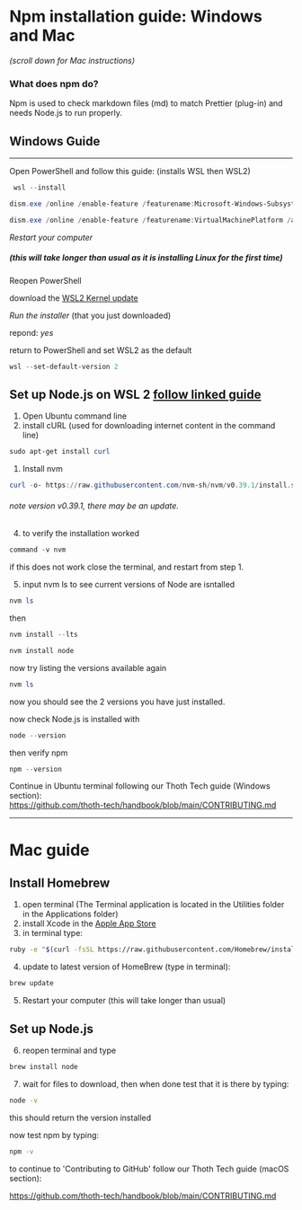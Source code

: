# Npm installation guide: Windows and Mac

_(scroll down for Mac instructions)_

### What does npm do?

Npm is used to check markdown files (md) to match Prettier (plug-in) and needs Node.js to run properly.

## Windows Guide

---

Open PowerShell and follow this guide: (installs WSL then WSL2)

```powershell
 wsl --install
```

```powershell
dism.exe /online /enable-feature /featurename:Microsoft-Windows-Subsystem-Linux /all /norestart
```

```powershell
dism.exe /online /enable-feature /featurename:VirtualMachinePlatform /all /norestart
```

_Restart your computer_

##### (this will take longer than usual as it is installing Linux for the first time)

Reopen PowerShell

download the [WSL2 Kernel update](https://wslstorestorage.blob.core.windows.net/wslblob/wsl_update_x64.msi)

_Run the installer_ (that you just downloaded)

repond: _yes_

return to PowerShell and set WSL2 as the default

```powershell
wsl --set-default-version 2
```

## Set up Node.js on WSL 2 [follow linked guide](https://docs.microsoft.com/en-us/windows/dev-environment/javascript/nodejs-on-wsl)

1. Open Ubuntu command line
2. install cURL (used for downloading internet content in the command line)

```powershell
sudo apt-get install curl
```

1. Install nvm

```powershell
curl -o- https://raw.githubusercontent.com/nvm-sh/nvm/v0.39.1/install.sh | bash
```

###### note version v0.39.1, there may be an update.

4. to verify the installation worked

```powershell
command -v nvm
```

if this does not work close the terminal, and restart from step 1.

5. input nvm ls to see current versions of Node are isntalled

```powershell
nvm ls
```

then

```powershell
nvm install --lts
```

```powershell
nvm install node
```

now try listing the versions available again

```powershell
nvm ls
```

now you should see the 2 versions you have just installed.

now check Node.js is installed with

```powershell
node --version
```

then verify npm

```powershell
npm --version
```

Continue in Ubuntu terminal following our Thoth Tech guide (Windows section):  
https://github.com/thoth-tech/handbook/blob/main/CONTRIBUTING.md

---

# Mac guide

## Install Homebrew

1. open terminal (The Terminal application is located in the Utilities folder in the Applications folder)
2. install Xcode in the [Apple App Store](http://itunes.apple.com/us/app/xcode/id497799835?ls=1&mt=12)
3. in terminal type:

```sh
ruby -e "$(curl -fsSL https://raw.githubusercontent.com/Homebrew/install/master/install)"
```

4. update to latest version of HomeBrew (type in terminal):

```sh
brew update
```

5. Restart your computer (this will take longer than usual)

## Set up Node.js

6. reopen terminal and type

```sh
brew install node
```

7. wait for files to download, then when done test that it is there by typing:

```sh
node -v
```

this should return the version installed

now test npm by typing:

```sh
npm -v
```

to continue to 'Contributing to GitHub' follow our Thoth Tech guide (macOS section):

https://github.com/thoth-tech/handbook/blob/main/CONTRIBUTING.md
